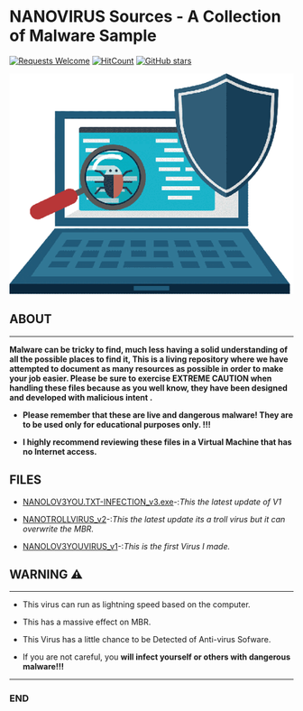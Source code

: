 # NANOVIRUS Sources - A Collection of Malware Sample

[![Requests Welcome](https://img.shields.io/badge/requests-welcome-brightgreen.svg?style=round)](https://github.com/anonymouschichvy/VirusCollection/issues)
[![HitCount](http://hits.dwyl.com/Virus-Samples/Malware-Sample-Sources.svg)](https://github.com/anonymouschichvy/VirusCollection)
[![GitHub stars](https://img.shields.io/github/stars/Virus-Samples/Malware-Sample-Sources.svg?style=social&label=Star&maxAge=2592000)](https://github.com/anonymouschichvy/VirusCollection)

![Logo](https://github.com/anonymouschichvy/VirusCollection/blob/main/image/nanocollection-removebg-preview.png)

## ABOUT
---
**Malware can be tricky to find, much less having a solid understanding of all the possible places to find it,  This is a living repository where we have attempted to document as many resources as possible in order to make your job easier.  Please be sure to exercise EXTREME CAUTION when handling these files because as you well know, they have been designed and developed with malicious intent .**

* **Please remember that these are live and dangerous malware! They are to be used only for educational purposes only. !!!**

* **I highly recommend reviewing these files in a Virtual Machine that has no Internet access.**

## FILES

* [NANOLOV3YOU.TXT-INFECTION_v3.exe](https://github.com/anonymouschichvy/VirusCollection/blob/main/FILES/NANOLOV3YOU.TXT-INFECTION_v3.zip)-:*This the latest update of V1*

* [NANOTROLLVIRUS_v2](https://github.com/anonymouschichvy/VirusCollection/blob/main/FILES/NANOTROLLVIRUS_v2.zip)-:*This the latest update its a troll virus but it can overwrite the MBR.*

* [NANOLOV3YOUVIRUS_v1](https://github.com/anonymouschichvy/VirusCollection/blob/main/FILES/NANOLOV3YOUVIRUS_v1.zip)-:*This is the first Virus I made.*

## WARNING ⚠️
---
* This virus can run as lightning speed based on the computer.

* This has a massive effect on MBR.

* This Virus has a little chance to be Detected of Anti-virus Sofware.
 
* If you are not careful, you **will infect yourself or others with dangerous malware!!!**
---
### END
